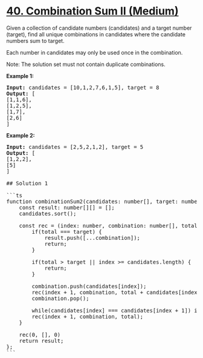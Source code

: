 # [40. Combination Sum II (Medium)](https://leetcode.com/problems/combination-sum-ii/)

<p>Given a collection of candidate numbers (candidates) and a target number (target), find all unique combinations in candidates where the candidate numbers sum to target.

Each number in candidates may only be used once in the combination.

Note: The solution set must not contain duplicate combinations.</p>

<p><strong>Example 1:</strong></p>

<pre>
<strong>Input:</strong> candidates = [10,1,2,7,6,1,5], target = 8
<strong>Output:</strong> [
[1,1,6],
[1,2,5],
[1,7],
[2,6]
]
</pre>

<p><strong>Example 2:</strong></p>

<pre>
<strong>Input:</strong> candidates = [2,5,2,1,2], target = 5
<strong>Output:</strong> [
[1,2,2],
[5]
]

## Solution 1

```ts
function combinationSum2(candidates: number[], target: number): number[][] {
    const result: number[][] = [];
    candidates.sort();

    const rec = (index: number, combination: number[], total: number): void => {
        if(total === target) {
            result.push([...combination]);
            return;
        }

        if(total > target || index >= candidates.length) {
            return;
        }

        combination.push(candidates[index]);
        rec(index + 1, combination, total + candidates[index]);
        combination.pop();

        while(candidates[index] === candidates[index + 1]) index++;
        rec(index + 1, combination, total);
    }

    rec(0, [], 0)
    return result;
};
```
